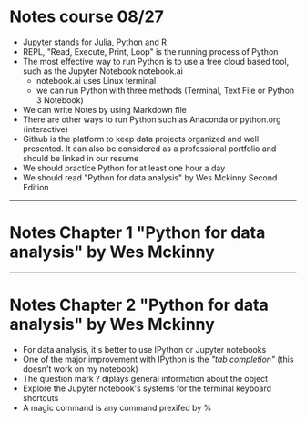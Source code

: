 # Notes course 08/27 #
- Jupyter stands for Julia, Python and R
- REPL, "Read, Execute, Print, Loop" is the running process of Python
- The most effective way to run Python is to use a free cloud based tool, such as the Jupyter Notebook notebook.ai
  - notebook.ai uses Linux terminal
  - we can run Python with three methods (Terminal, Text File or Python 3 Notebook)
- We can write Notes by using Markdown file
- There are other ways to run Python such as Anaconda or python.org (interactive)
- Github is the platform to keep data projects organized and well presented. It can also be considered as a professional portfolio and should be linked in our resume
- We should practice Python for at least one hour a day 
- We should read "Python for data analysis" by Wes Mckinny Second Edition
 
---
# Notes Chapter 1 "Python for data analysis" by Wes Mckinny #
---
# Notes Chapter 2 "Python for data analysis" by Wes Mckinny #
- For data analysis, it's better to use IPython or Jupyter notebooks
- One of the major improvement with IPython is the *"tab completion"* (this doesn't work on my notebook)
- The question mark ? diplays general information about the object
- Explore the Jupyter notebook's systems for the terminal keyboard shortcuts
- A magic command is any command prexifed by %


